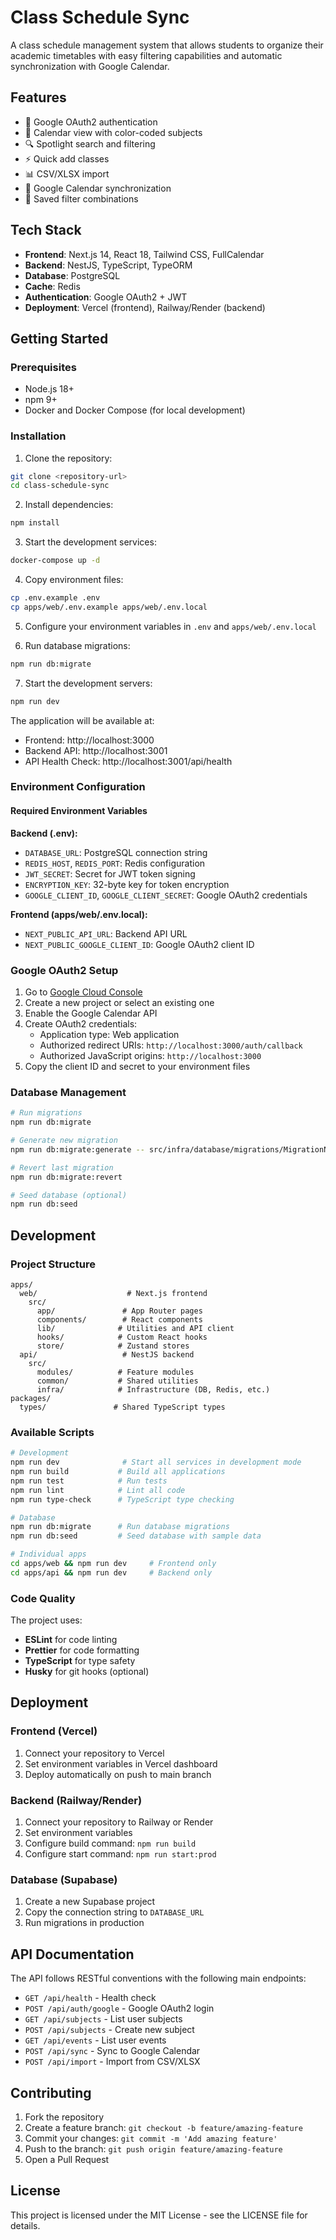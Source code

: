 # Class Schedule Sync

A class schedule management system that allows students to organize their academic timetables with easy filtering capabilities and automatic synchronization with Google Calendar.

## Features

- 🔐 Google OAuth2 authentication
- 📅 Calendar view with color-coded subjects
- 🔍 Spotlight search and filtering
- ⚡ Quick add classes
- 📊 CSV/XLSX import
- 🔄 Google Calendar synchronization
- 💾 Saved filter combinations

## Tech Stack

- **Frontend**: Next.js 14, React 18, Tailwind CSS, FullCalendar
- **Backend**: NestJS, TypeScript, TypeORM
- **Database**: PostgreSQL
- **Cache**: Redis
- **Authentication**: Google OAuth2 + JWT
- **Deployment**: Vercel (frontend), Railway/Render (backend)

## Getting Started

### Prerequisites

- Node.js 18+
- npm 9+
- Docker and Docker Compose (for local development)

### Installation

1. Clone the repository:
```bash
git clone <repository-url>
cd class-schedule-sync
```

2. Install dependencies:
```bash
npm install
```

3. Start the development services:
```bash
docker-compose up -d
```

4. Copy environment files:
```bash
cp .env.example .env
cp apps/web/.env.example apps/web/.env.local
```

5. Configure your environment variables in `.env` and `apps/web/.env.local`

6. Run database migrations:
```bash
npm run db:migrate
```

7. Start the development servers:
```bash
npm run dev
```

The application will be available at:
- Frontend: http://localhost:3000
- Backend API: http://localhost:3001
- API Health Check: http://localhost:3001/api/health

### Environment Configuration

#### Required Environment Variables

**Backend (.env):**
- `DATABASE_URL`: PostgreSQL connection string
- `REDIS_HOST`, `REDIS_PORT`: Redis configuration
- `JWT_SECRET`: Secret for JWT token signing
- `ENCRYPTION_KEY`: 32-byte key for token encryption
- `GOOGLE_CLIENT_ID`, `GOOGLE_CLIENT_SECRET`: Google OAuth2 credentials

**Frontend (apps/web/.env.local):**
- `NEXT_PUBLIC_API_URL`: Backend API URL
- `NEXT_PUBLIC_GOOGLE_CLIENT_ID`: Google OAuth2 client ID

### Google OAuth2 Setup

1. Go to [Google Cloud Console](https://console.cloud.google.com/)
2. Create a new project or select an existing one
3. Enable the Google Calendar API
4. Create OAuth2 credentials:
   - Application type: Web application
   - Authorized redirect URIs: `http://localhost:3000/auth/callback`
   - Authorized JavaScript origins: `http://localhost:3000`
5. Copy the client ID and secret to your environment files

### Database Management

```bash
# Run migrations
npm run db:migrate

# Generate new migration
npm run db:migrate:generate -- src/infra/database/migrations/MigrationName

# Revert last migration
npm run db:migrate:revert

# Seed database (optional)
npm run db:seed
```

## Development

### Project Structure

```
apps/
  web/                    # Next.js frontend
    src/
      app/               # App Router pages
      components/        # React components
      lib/              # Utilities and API client
      hooks/            # Custom React hooks
      store/            # Zustand stores
  api/                   # NestJS backend
    src/
      modules/          # Feature modules
      common/           # Shared utilities
      infra/            # Infrastructure (DB, Redis, etc.)
packages/
  types/               # Shared TypeScript types
```

### Available Scripts

```bash
# Development
npm run dev              # Start all services in development mode
npm run build           # Build all applications
npm run test            # Run tests
npm run lint            # Lint all code
npm run type-check      # TypeScript type checking

# Database
npm run db:migrate      # Run database migrations
npm run db:seed         # Seed database with sample data

# Individual apps
cd apps/web && npm run dev     # Frontend only
cd apps/api && npm run dev     # Backend only
```

### Code Quality

The project uses:
- **ESLint** for code linting
- **Prettier** for code formatting
- **TypeScript** for type safety
- **Husky** for git hooks (optional)

## Deployment

### Frontend (Vercel)

1. Connect your repository to Vercel
2. Set environment variables in Vercel dashboard
3. Deploy automatically on push to main branch

### Backend (Railway/Render)

1. Connect your repository to Railway or Render
2. Set environment variables
3. Configure build command: `npm run build`
4. Configure start command: `npm run start:prod`

### Database (Supabase)

1. Create a new Supabase project
2. Copy the connection string to `DATABASE_URL`
3. Run migrations in production

## API Documentation

The API follows RESTful conventions with the following main endpoints:

- `GET /api/health` - Health check
- `POST /api/auth/google` - Google OAuth2 login
- `GET /api/subjects` - List user subjects
- `POST /api/subjects` - Create new subject
- `GET /api/events` - List user events
- `POST /api/sync` - Sync to Google Calendar
- `POST /api/import` - Import from CSV/XLSX

## Contributing

1. Fork the repository
2. Create a feature branch: `git checkout -b feature/amazing-feature`
3. Commit your changes: `git commit -m 'Add amazing feature'`
4. Push to the branch: `git push origin feature/amazing-feature`
5. Open a Pull Request

## License

This project is licensed under the MIT License - see the LICENSE file for details.